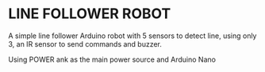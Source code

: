 # LINE FOLLOWER ROBOT
A simple line follower Arduino robot with 5 sensors to detect line, using only 3, an IR sensor to send commands and buzzer.

Using POWER ank as the main power source and Arduino Nano
